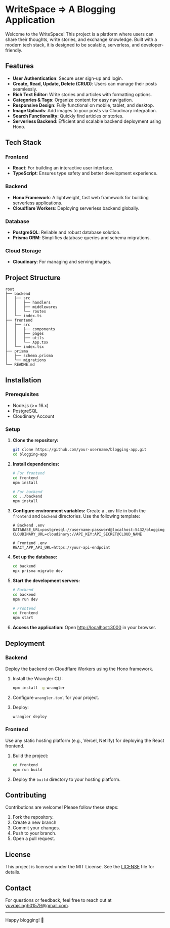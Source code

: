 # WriteSpace => A Blogging Application

Welcome to the WriteSpace! This project is a platform where users can share their thoughts, write stories, and exchange knowledge. Built with a modern tech stack, it is designed to be scalable, serverless, and developer-friendly.

## Features

- **User Authentication**: Secure user sign-up and login.
- **Create, Read, Update, Delete (CRUD)**: Users can manage their posts seamlessly.
- **Rich Text Editor**: Write stories and articles with formatting options.
- **Categories & Tags**: Organize content for easy navigation.
- **Responsive Design**: Fully functional on mobile, tablet, and desktop.
- **Image Uploads**: Add images to your posts via Cloudinary integration.
- **Search Functionality**: Quickly find articles or stories.
- **Serverless Backend**: Efficient and scalable backend deployment using Hono.

## Tech Stack

### Frontend
- **React**: For building an interactive user interface.
- **TypeScript**: Ensures type safety and better development experience.

### Backend
- **Hono Framework**: A lightweight, fast web framework for building serverless applications.
- **Cloudflare Workers**: Deploying serverless backend globally.

### Database
- **PostgreSQL**: Reliable and robust database solution.
- **Prisma ORM**: Simplifies database queries and schema migrations.

### Cloud Storage
- **Cloudinary**: For managing and serving images.

## Project Structure

```
root
├── backend
│   ├── src
│   │   ├── handlers
│   │   ├── middlewares
│   │   └── routes
│   └── index.ts
├── frontend
│   ├── src
│   │   ├── components
│   │   ├── pages
│   │   ├── utils
│   │   └── App.tsx
│   └── index.tsx
├── prisma
│   ├── schema.prisma
│   └── migrations
└── README.md
```

## Installation

### Prerequisites
- Node.js (>= 16.x)
- PostgreSQL
- Cloudinary Account

### Setup

1. **Clone the repository:**
   ```bash
   git clone https://github.com/your-username/blogging-app.git
   cd blogging-app
   ```

2. **Install dependencies:**
   ```bash
   # For frontend
   cd frontend
   npm install

   # For backend
   cd ../backend
   npm install
   ```

3. **Configure environment variables:**
   Create a `.env` file in both the `frontend` and `backend` directories. Use the following template:
   ```env
   # Backend .env
   DATABASE_URL=postgresql://username:password@localhost:5432/blogging
   CLOUDINARY_URL=cloudinary://API_KEY:API_SECRET@CLOUD_NAME

   # Frontend .env
   REACT_APP_API_URL=https://your-api-endpoint
   ```

4. **Set up the database:**
   ```bash
   cd backend
   npx prisma migrate dev
   ```

5. **Start the development servers:**
   ```bash
   # Backend
   cd backend
   npm run dev

   # Frontend
   cd frontend
   npm start
   ```

6. **Access the application:**
   Open [http://localhost:3000](http://localhost:3000) in your browser.

## Deployment

### Backend
Deploy the backend on Cloudflare Workers using the Hono framework.

1. Install the Wrangler CLI:
   ```bash
   npm install -g wrangler
   ```

2. Configure `wrangler.toml` for your project.

3. Deploy:
   ```bash
   wrangler deploy
   ```

### Frontend
Use any static hosting platform (e.g., Vercel, Netlify) for deploying the React frontend.

1. Build the project:
   ```bash
   cd frontend
   npm run build
   ```

2. Deploy the `build` directory to your hosting platform.

## Contributing

Contributions are welcome! Please follow these steps:

1. Fork the repository.
2. Create a new branch 
3. Commit your changes.
4. Push to your branch.
5. Open a pull request.

## License

This project is licensed under the MIT License. See the [LICENSE](LICENSE) file for details.

## Contact

For questions or feedback, feel free to reach out at [yuvrajsingh01579@gmail.com](mailto:yuvrajsingh01579@gmail.com).

---

Happy blogging! 🚀
